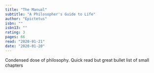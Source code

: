 ```yaml
---
title: "The Manual"
subtitle: "A Philosopher's Guide to Life"
author: "Epictetus"
isbn: ""
isbn13: ""
rating: 3
pages: 66
read: "2020-01-21"
date: "2020-01-20"
---
```

Condensed dose of philosophy. Quick read but great bullet list of small chapters
